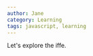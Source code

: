 ```yaml
---
author: Jane
category: Learning
tags: javascript, learning
---
```


<p class="short-summary">Let's explore the iffe.</p>
<!--more-->
